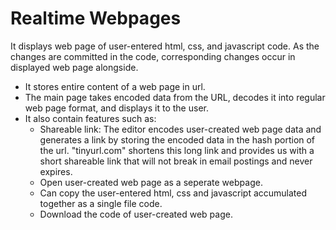 # Realtime Webpages

It displays web page of user-entered html, css, and javascript code. As the changes are committed in the code, corresponding changes occur in displayed web page alongside.

* It stores entire content of a web page in url.
* The main page takes encoded data from the URL, decodes it into regular web page format, and displays it to the user.
* It also contain features such as:
  - Shareable link: The editor encodes user-created web page data and generates a link by storing the encoded data in the hash portion of the url. "tinyurl.com" shortens this long link and provides us with a short shareable link that will not break in email postings and never expires.
  - Open user-created web page as a seperate webpage.
  - Can copy the user-entered html, css and javascript accumulated together as a single file code.
  - Download the code of user-created web page.
